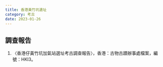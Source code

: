 ```yaml
---
title: 香港黃竹坑遺址
category: 考古
date: 2023-01-26
---
```

## 調查報告
1. 〈香港仔黃竹坑加氣站選址考古調查報告〉，香港：古物古蹟辦事處檔案，編號：HKI3。
